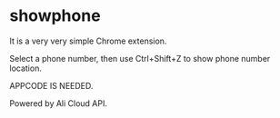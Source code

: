 # showphone
It is a very very simple Chrome extension.

Select a phone number, then use Ctrl+Shift+Z to show phone number location.

APPCODE IS NEEDED.

Powered by Ali Cloud API.
